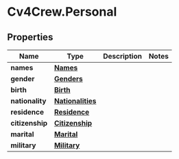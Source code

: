 # Cv4Crew.Personal

## Properties
Name | Type | Description | Notes
------------ | ------------- | ------------- | -------------
**names** | [**Names**](Names.md) |  | 
**gender** | [**Genders**](Genders.md) |  | 
**birth** | [**Birth**](Birth.md) |  | 
**nationality** | [**Nationalities**](Nationalities.md) |  | 
**residence** | [**Residence**](Residence.md) |  | 
**citizenship** | [**Citizenship**](Citizenship.md) |  | 
**marital** | [**Marital**](Marital.md) |  | 
**military** | [**Military**](Military.md) |  | 


